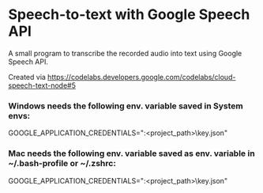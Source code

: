 # Speech-to-text with Google Speech API
A small program to transcribe the recorded audio into text using Google Speech API.

Created via https://codelabs.developers.google.com/codelabs/cloud-speech-text-node#5

### Windows needs the following env. variable saved in System envs:
GOOGLE_APPLICATION_CREDENTIALS="<Drive>:\<project_path>\key.json"

### Mac needs the following env. variable saved as env. variable in ~/.bash-profile or ~/.zshrc:
GOOGLE_APPLICATION_CREDENTIALS="<Drive>:\<project_path>\key.json"